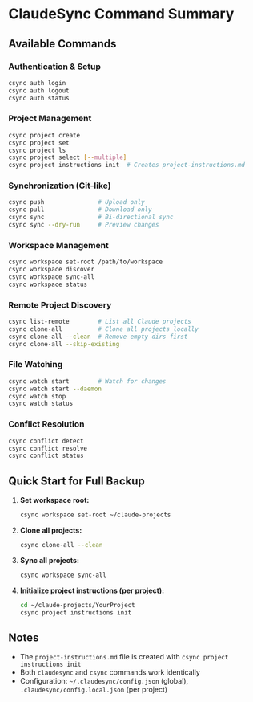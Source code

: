 # ClaudeSync Command Summary

## Available Commands

### Authentication & Setup
```bash
csync auth login
csync auth logout
csync auth status
```

### Project Management
```bash
csync project create
csync project set
csync project ls
csync project select [--multiple]
csync project instructions init  # Creates project-instructions.md
```

### Synchronization (Git-like)
```bash
csync push               # Upload only
csync pull               # Download only
csync sync               # Bi-directional sync
csync sync --dry-run     # Preview changes
```

### Workspace Management
```bash
csync workspace set-root /path/to/workspace
csync workspace discover
csync workspace sync-all
csync workspace status
```

### Remote Project Discovery
```bash
csync list-remote        # List all Claude projects
csync clone-all          # Clone all projects locally
csync clone-all --clean  # Remove empty dirs first
csync clone-all --skip-existing
```

### File Watching
```bash
csync watch start        # Watch for changes
csync watch start --daemon
csync watch stop
csync watch status
```

### Conflict Resolution
```bash
csync conflict detect
csync conflict resolve
csync conflict status
```

## Quick Start for Full Backup

1. **Set workspace root:**
   ```bash
   csync workspace set-root ~/claude-projects
   ```

2. **Clone all projects:**
   ```bash
   csync clone-all --clean
   ```

3. **Sync all projects:**
   ```bash
   csync workspace sync-all
   ```

4. **Initialize project instructions (per project):**
   ```bash
   cd ~/claude-projects/YourProject
   csync project instructions init
   ```

## Notes
- The `project-instructions.md` file is created with `csync project instructions init`
- Both `claudesync` and `csync` commands work identically
- Configuration: `~/.claudesync/config.json` (global), `.claudesync/config.local.json` (per project)

